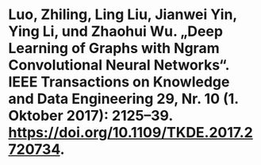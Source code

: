 # Luo, Zhiling, Ling Liu, Jianwei Yin, Ying Li, und Zhaohui Wu. „Deep Learning of Graphs with Ngram Convolutional Neural Networks“. IEEE Transactions on Knowledge and Data Engineering 29, Nr. 10 (1. Oktober 2017): 2125–39. https://doi.org/10.1109/TKDE.2017.2720734.